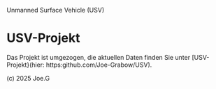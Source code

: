 Unmanned Surface Vehicle (USV)
# USV-Projekt

Das Projekt ist umgezogen, die aktuellen Daten finden Sie unter [USV-Projekt}(hier: https:github.com/Joe-Grabow/USV).

(c) 2025 Joe.G
